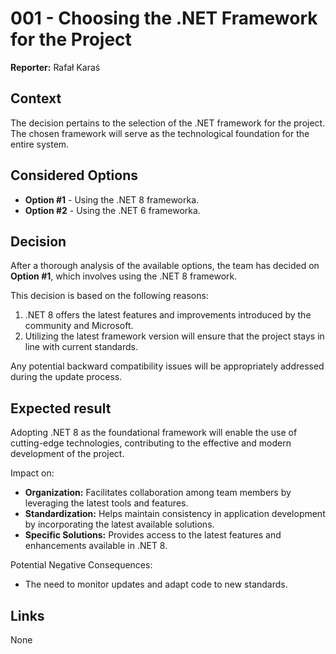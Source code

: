 ﻿# 001 - Choosing the .NET Framework for the Project

**Reporter:** Rafał Karaś

## Context

The decision pertains to the selection of the .NET framework for the project. 
The chosen framework will serve as the technological foundation for the entire system.

## Considered Options

- **Option #1** - Using the .NET 8 frameworka.
- **Option #2** - Using the .NET 6 frameworka.

## Decision

After a thorough analysis of the available options, the team has decided on **Option #1**, which involves using the .NET 8 framework.

This decision is based on the following reasons:
1. .NET 8 offers the latest features and improvements introduced by the community and Microsoft.
2. Utilizing the latest framework version will ensure that the project stays in line with current standards.

Any potential backward compatibility issues will be appropriately addressed during the update process.

## Expected result

Adopting .NET 8 as the foundational framework will enable the use of cutting-edge technologies, contributing to the effective and modern development of the project.

Impact on:
- **Organization:** Facilitates collaboration among team members by leveraging the latest tools and features.
- **Standardization:** Helps maintain consistency in application development by incorporating the latest available solutions.
- **Specific Solutions:** Provides access to the latest features and enhancements available in .NET 8.

Potential Negative Consequences:
- The need to monitor updates and adapt code to new standards.

## Links

None